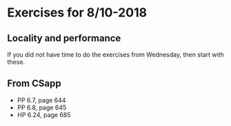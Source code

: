 # Exercises for 8/10-2018


## Locality and performance

If you did not have time to do the exercises from Wednesday, then start with these.

## From CSapp

* PP 6.7, page 644
* PP 6.8, page 645
* HP 6.24, page 685

